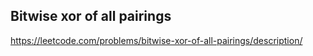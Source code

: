 ## Bitwise xor of all pairings
https://leetcode.com/problems/bitwise-xor-of-all-pairings/description/
